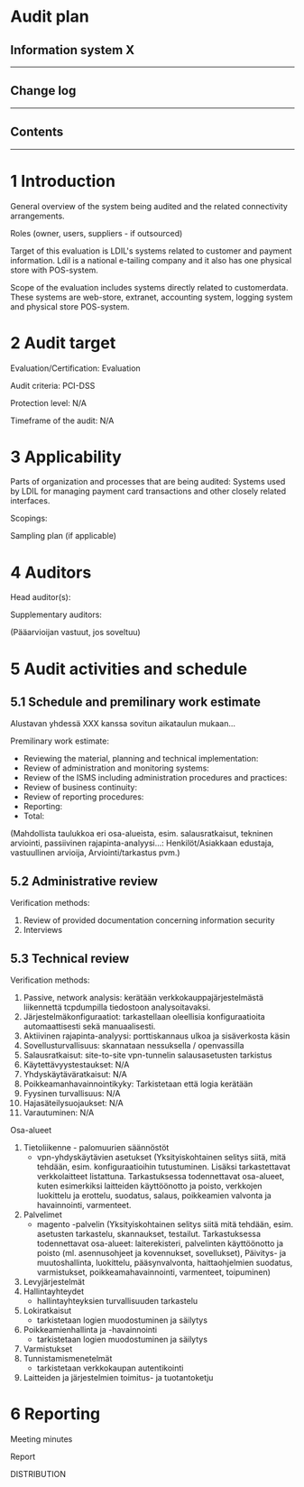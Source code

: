 # Audit plan #
## Information system X ##

-----

## Change log ##

-----

## Contents ##

-----

# 1 Introduction #

General overview of the system being audited and the related connectivity arrangements.

Roles (owner, users, suppliers - if outsourced)

Target of this evaluation is LDIL's systems related to customer and payment information. Ldil is a national e-tailing company and it also has one physical store with POS-system.

Scope of the evaluation includes systems directly related to customerdata. These systems are web-store, extranet, accounting system, logging system and physical store POS-system.

# 2 Audit target #

Evaluation/Certification: Evaluation

Audit criteria: PCI-DSS

Protection level: N/A 

Timeframe of the audit: N/A

# 3 Applicability #

Parts of organization and processes that are being audited: Systems used by LDIL for managing payment card transactions and other closely related interfaces.

Scopings:

Sampling plan (if applicable)

# 4 Auditors #

Head auditor(s):

Supplementary auditors:

(Pääarvioijan vastuut, jos soveltuu)

# 5 Audit activities and schedule #

## 5.1 Schedule and premilinary work estimate #

Alustavan yhdessä XXX kanssa sovitun aikataulun mukaan...

Premilinary work estimate:

 * Reviewing the material, planning and technical implementation:
 * Review of administration and monitoring systems:
 * Review of the ISMS including administration procedures and practices:
 * Review of business continuity:
 * Review of reporting procedures:
 * Reporting:
 * Total:

(Mahdollista taulukkoa eri osa-alueista, esim. salausratkaisut, tekninen arviointi, passiivinen rajapinta-analyysi...: Henkilöt/Asiakkaan edustaja, vastuullinen arvioija, Arviointi/tarkastus pvm.)

## 5.2 Administrative review ##

Verification methods:
 1. Review of provided documentation concerning information security
 2. Interviews

## 5.3 Technical review ##

Verification methods:
 1. Passive, network analysis: kerätään verkkokauppajärjestelmästä liikennettä tcpdumpilla tiedostoon analysoitavaksi.
 2. Järjestelmäkonfiguraatiot: tarkastellaan oleellisia konfiguraatioita automaattisesti sekä manuaalisesti.
 3. Aktiivinen rajapinta-analyysi: porttiskannaus ulkoa ja sisäverkosta käsin
 4. Sovellusturvallisuus: skannataan nessuksella / openvassilla
 5. Salausratkaisut: site-to-site vpn-tunnelin salausasetusten tarkistus
 6. Käytettävyystestaukset: N/A
 7. Yhdyskäytäväratkaisut: N/A
 8. Poikkeamanhavainnointikyky: Tarkistetaan että logia kerätään
 9. Fyysinen turvallisuus: N/A
 10. Hajasäteilysuojaukset: N/A
 11. Varautuminen: N/A

Osa-alueet
 1. Tietoliikenne
    	- palomuurien säännöstöt
	- vpn-yhdyskäytävien asetukset
	(Yksityiskohtainen selitys siitä, mitä tehdään, esim. konfiguraatioihin tutustuminen. Lisäksi tarkastettavat verkkolaitteet listattuna. Tarkastuksessa todennettavat osa-alueet, kuten esimerkiksi laitteiden käyttöönotto ja poisto, verkkojen luokittelu ja erottelu, suodatus, salaus, poikkeamien valvonta ja havainnointi, varmenteet.
 2. Palvelimet
	- magento -palvelin
    (Yksityiskohtainen selitys siitä mitä tehdään, esim. asetusten tarkastelu, skannaukset, testailut. Tarkastuksessa todennettavat osa-alueet: laiterekisteri, palvelinten käyttöönotto ja poisto (ml. asennusohjeet ja kovennukset, sovellukset), Päivitys- ja muutoshallinta, luokittelu, pääsynvalvonta, haittaohjelmien suodatus, varmistukset, poikkeamahavainnointi, varmenteet, toipuminen)
 3. Levyjärjestelmät
 4. Hallintayhteydet
	- hallintayhteyksien turvallisuuden tarkastelu
5. Lokiratkaisut
	- tarkistetaan logien muodostuminen ja säilytys
 6. Poikkeamienhallinta ja -havainnointi
	- tarkistetaan logien muodostuminen ja säilytys
 7. Varmistukset
 8. Tunnistamismenetelmät
	- tarkistetaan verkkokaupan autentikointi 
 9. Laitteiden ja järjestelmien toimitus- ja tuotantoketju

# 6 Reporting #

Meeting minutes

Report


DISTRIBUTION
